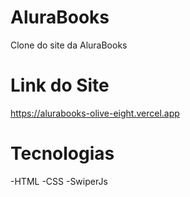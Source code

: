 # AluraBooks
Clone do site da AluraBooks

# Link do Site
https://alurabooks-olive-eight.vercel.app

# Tecnologias
-HTML
-CSS
-SwiperJs
